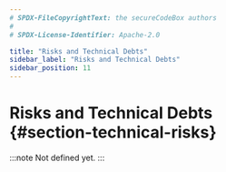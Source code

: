```yaml
---
# SPDX-FileCopyrightText: the secureCodeBox authors
#
# SPDX-License-Identifier: Apache-2.0

title: "Risks and Technical Debts"
sidebar_label: "Risks and Technical Debts"
sidebar_position: 11
---
```

# Risks and Technical Debts {#section-technical-risks}

:::note 
Not defined yet.
:::
